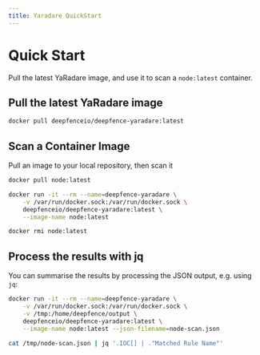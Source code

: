 ```yaml
---
title: Yaradare QuickStart
---
```


# Quick Start

Pull the latest YaRadare image, and use it to scan a `node:latest` container.

## Pull the latest YaRadare image

```bash
docker pull deepfenceio/deepfence-yaradare:latest
```

## Scan a Container Image

Pull an image to your local repository, then scan it

```bash
docker pull node:latest

docker run -it --rm --name=deepfence-yaradare \
    -v /var/run/docker.sock:/var/run/docker.sock \
    deepfenceio/deepfence-yaradare:latest \
    --image-name node:latest

docker rmi node:latest
```

## Process the results with jq

You can summarise the results by processing the JSON output, e.g. using `jq`:

```bash
docker run -it --rm --name=deepfence-yaradare \
    -v /var/run/docker.sock:/var/run/docker.sock \
    -v /tmp:/home/deepfence/output \
    deepfenceio/deepfence-yaradare:latest \
    --image-name node:latest --json-filename=node-scan.json

cat /tmp/node-scan.json | jq '.IOC[] | ."Matched Rule Name"'
```